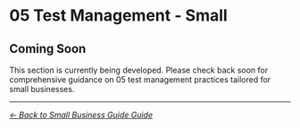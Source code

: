 # 05 Test Management - Small

## Coming Soon

This section is currently being developed. Please check back soon for comprehensive guidance on 05 test management practices tailored for small businesses.

---
*[← Back to Small Business Guide Guide](../README.md)*
